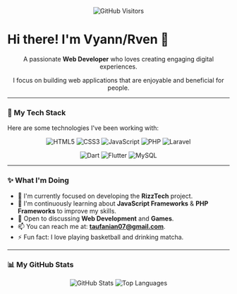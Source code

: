 <p align="center">
  <img src="https://komarev.com/ghpvc/?username=rven24&style=for-the-badge&color=orange" alt="GitHub Visitors" />
</p>

# Hi there! I'm Vyann/Rven 👋

<div align="center">
  <p>A passionate <b>Web Developer</b> who loves creating engaging digital experiences.</p>
  <p>I focus on building web applications that are enjoyable and beneficial for people.</p>
</div>

---

### 🚀 My Tech Stack

Here are some technologies I've been working with:

<p align="center">
  <img src="https://img.shields.io/badge/HTML5-E34F26?style=for-the-badge&logo=html5&logoColor=white" alt="HTML5" />
  <img src="https://img.shields.io/badge/CSS3-1572B6?style=for-the-badge&logo=css3&logoColor=white" alt="CSS3" />
  <img src="https://img.shields.io/badge/JavaScript-F7DF1E?style=for-the-badge&logo=javascript&logoColor=black" alt="JavaScript" />
  <img src="https://img.shields.io/badge/PHP-777BB4?style=for-the-badge&logo=php&logoColor=white" alt="PHP" />
  <img src="https://img.shields.io/badge/Laravel-FF2D20?style=for-the-badge&logo=laravel&logoColor=white" alt="Laravel" />
</p>
<p align="center">
  <img src="https://img.shields.io/badge/Dart-0175C2?style=for-the-badge&logo=dart&logoColor=white" alt="Dart" />
  <img src="https://img.shields.io/badge/Flutter-02569B?style=for-the-badge&logo=flutter&logoColor=white" alt="Flutter" />
  <img src="https://img.shields.io/badge/MySQL-4479A1?style=for-the-badge&logo=mysql&logoColor=white" alt="MySQL" />
</p>

---

### ✨ What I'm Doing

- 🔭 I'm currently focused on developing the **RizzTech** project.
- 🌱 I'm continuously learning about **JavaScript Frameworks** & **PHP Frameworks** to improve my skills.
- 💬 Open to discussing **Web Development** and **Games**.
- 📫 You can reach me at: **taufanian07@gmail.com**.
- ⚡ Fun fact: I love playing basketball and drinking matcha.

---

### 📊 My GitHub Stats

<p align="center">
  <img src="https://github-readme-stats.vercel.app/api?username=rven24&show_icons=true&theme=dark&title_color=FF7F00&icon_color=FF7F00&hide_rank=true" alt="GitHub Stats" />
  <img src="https://github-readme-stats.vercel.app/api/top-langs/?username=rven24&layout=compact&theme=dark&title_color=FF7F00&icon_color=FF7F00" alt="Top Languages" />
</p>
